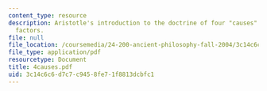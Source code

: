 ```yaml
---
content_type: resource
description: Aristotle's introduction to the doctrine of four "causes" or explanatory
  factors.
file: null
file_location: /coursemedia/24-200-ancient-philosophy-fall-2004/3c14c6c6d7c7c9458fe71f8813dcbfc1_4causes.pdf
file_type: application/pdf
resourcetype: Document
title: 4causes.pdf
uid: 3c14c6c6-d7c7-c945-8fe7-1f8813dcbfc1
---
```

